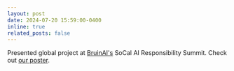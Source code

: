```yaml
---
layout: post
date: 2024-07-20 15:59:00-0400
inline: true
related_posts: false
---
```


Presented global project at [BruinAI's](https://www.bruinai.org/events) SoCal AI Responsibility Summit. Check out [our poster](https://drive.google.com/file/d/1z7Oalvo5yYK9_EDEjTIpLEqT5nwfj2wK/view?usp=sharing).
